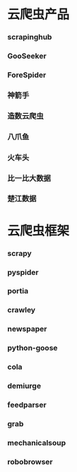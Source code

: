 # 云爬虫产品

### scrapinghub
### GooSeeker
### ForeSpider
### 神箭手
### 造数云爬虫
### 八爪鱼
### 火车头
### 比一比大数据
### 楚江数据

# 云爬虫框架

### scrapy
### pyspider
### portia
### crawley
### newspaper
### python-goose
### cola
### demiurge
### feedparser
### grab
### mechanicalsoup
### robobrowser



